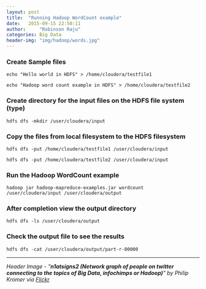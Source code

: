 ```yaml
---
layout: post
title:  "Running Hadoop WordCount example"
date:   2015-09-15 22:50:11
author:     "Robinson Raju"
categories: Big Data 
header-img: "img/hadoop/words.jpg"
---
```


### Create Sample files
```
echo "Hello world in HDFS" > /home/cloudera/testfile1
```

```
echo "Hadoop word count example in HDFS" > /home/cloudera/testfile2
```

### Create directory for the input files on the HDFS file system (type) 
```
hdfs dfs -mkdir /user/cloudera/input
```

### Copy the files from local filesystem to the HDFS filesystem 
```
hdfs dfs -put /home/cloudera/testfile1 /user/cloudera/input
```

```
hdfs dfs -put /home/cloudera/testfile2 /user/cloudera/input
```

### Run the Hadoop WordCount example
```
hadoop jar hadoop-mapreduce-examples.jar wordcount /user/cloudera/input /user/cloudera/output
```

### After completion view the output directory 
```
hdfs dfs -ls /user/cloudera/output
```

### Check the output file to see the results 
```
hdfs dfs -cat /user/cloudera/output/part-r-00000
```

---
_Header Image - "**n1atsigns2 (Network graph of people on twitter connecting to the topics of Big Data, infochimps or Hadoop)**" by Philip Kromer via [Flickr](https://flic.kr/p/8R7PyB)_